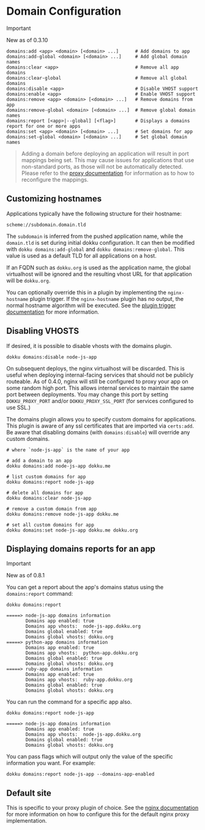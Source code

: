 # Domain Configuration

> [!IMPORTANT]
> New as of 0.3.10

```
domains:add <app> <domain> [<domain> ...]      # Add domains to app
domains:add-global <domain> [<domain> ...]     # Add global domain names
domains:clear <app>                            # Remove all app domains
domains:clear-global                           # Remove all global domains
domains:disable <app>                          # Disable VHOST support
domains:enable <app>                           # Enable VHOST support
domains:remove <app> <domain> [<domain> ...]   # Remove domains from app
domains:remove-global <domain> [<domain> ...]  # Remove global domain names
domains:report [<app>|--global] [<flag>]       # Displays a domains report for one or more apps
domains:set <app> <domain> [<domain> ...]      # Set domains for app
domains:set-global <domain> [<domain> ...]     # Set global domain names
```

> Adding a domain before deploying an application will result in port mappings being set. This may cause issues for applications that use non-standard ports, as those will not be automatically detected. Please refer to the [proxy documentation](/docs/networking/proxy-management.md) for information as to how to reconfigure the mappings.

## Customizing hostnames

Applications typically have the following structure for their hostname:

```
scheme://subdomain.domain.tld
```

The `subdomain` is inferred from the pushed application name, while the `domain.tld` is set during initial dokku configuration. It can then be modified with `dokku domains:add-global` and `dokku domains:remove-global`. This value is used as a default TLD for all applications on a host.

If an FQDN such as `dokku.org` is used as the application name, the global virtualhost will be ignored and the resulting vhost URL for that application will be `dokku.org`.

You can optionally override this in a plugin by implementing the `nginx-hostname` plugin trigger. If the `nginx-hostname` plugin has no output, the normal hostname algorithm will be executed. See the [plugin trigger documentation](/docs/development/plugin-triggers.md#nginx-hostname) for more information.

## Disabling VHOSTS

If desired, it is possible to disable vhosts with the domains plugin.

```shell
dokku domains:disable node-js-app
```

On subsequent deploys, the nginx virtualhost will be discarded. This is useful when deploying internal-facing services that should not be publicly routeable. As of 0.4.0, nginx will still be configured to proxy your app on some random high port. This allows internal services to maintain the same port between deployments. You may change this port by setting `DOKKU_PROXY_PORT` and/or `DOKKU_PROXY_SSL_PORT` (for services configured to use SSL.)

The domains plugin allows you to specify custom domains for applications. This plugin is aware of any ssl certificates that are imported via `certs:add`. Be aware that disabling domains (with `domains:disable`) will override any custom domains.

```shell
# where `node-js-app` is the name of your app

# add a domain to an app
dokku domains:add node-js-app dokku.me

# list custom domains for app
dokku domains:report node-js-app

# delete all domains for app
dokku domains:clear node-js-app

# remove a custom domain from app
dokku domains:remove node-js-app dokku.me

# set all custom domains for app
dokku domains:set node-js-app dokku.me dokku.org
```

## Displaying domains reports for an app

> [!IMPORTANT]
> New as of 0.8.1

You can get a report about the app's domains status using the `domains:report` command:

```shell
dokku domains:report
```

```
=====> node-js-app domains information
       Domains app enabled: true
       Domains app vhosts:  node-js-app.dokku.org
       Domains global enabled: true
       Domains global vhosts: dokku.org
=====> python-app domains information
       Domains app enabled: true
       Domains app vhosts:  python-app.dokku.org
       Domains global enabled: true
       Domains global vhosts: dokku.org
=====> ruby-app domains information
       Domains app enabled: true
       Domains app vhosts:  ruby-app.dokku.org
       Domains global enabled: true
       Domains global vhosts: dokku.org
```

You can run the command for a specific app also.

```shell
dokku domains:report node-js-app
```

```
=====> node-js-app domains information
       Domains app enabled: true
       Domains app vhosts:  node-js-app.dokku.org
       Domains global enabled: true
       Domains global vhosts: dokku.org
```

You can pass flags which will output only the value of the specific information you want. For example:

```shell
dokku domains:report node-js-app --domains-app-enabled
```

## Default site

This is specific to your proxy plugin of choice. See the [nginx documentation](/docs/networking/proxies/nginx.md#default-site) for more information on how to configure this for the default nginx proxy implementation.
